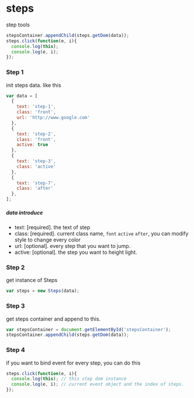 # steps
step tools

```javascript
stepsContainer.appendChild(steps.getDom(data));
steps.click(function(e, i){
  console.log(this);
  console.log(e, i);
});
```
### Step 1
init steps data. like this
```javascript
var data = [
  {
    text: 'step-1',
    class: 'front',
    url: 'http://www.google.com'
  },
  {
    text: 'step-2',
    class: 'front',
    active: true
  },
  {
    text: 'step-3',
    class: 'active'
  },
  {
    text: 'step-7',
    class: 'after'
  },
];
```
##### data introduce
- text: [required]. the text of step
- class: [required]. current class name, <code>font</code> <code>active</code> <code>after</code>, you can modify style to change every color
- url: [optional]. every step that you want to jump.
- active: [optional]. the step you want to height light.
### Step 2
get instance of Steps
```javascript
var steps = new Steps(data);
```
### Step 3
get steps container and append to this.
```javascript
var stepsContainer = document.getElementById('stepsContainer');
stepsContainer.appendChild(steps.getDom(data));
```
### Step 4
if you want to bind event for every step, you can do this
```javascript
steps.click(function(e, i){
  console.log(this); // this step dom instance
  console.log(e, i); // current event object and the index of steps.
});
```
